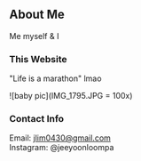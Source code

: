 ## About Me

Me myself & I

### This Website

"Life is a marathon" lmao

![baby pic](IMG_1795.JPG = 100x) 

### Contact Info

Email: jlim0430@gmail.com  
Instagram: @jeeyoonloompa
